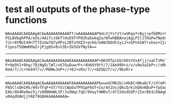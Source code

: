 # test all outputs of the phase-type functions

    WAoAAAACAAQAAgACAwAAAAAOAAAAFT/wAAAAAAAAP9eLVjYs7zY/wVKqo7+Byj+pfbDMzrCx
    P5LBVbghPPA/e5k/4A1Tcz9kTlHxE9TYP03ha5wkqZo/NfwhBBAnoj8gLPIlJlRaPwfNebVk
    fJc+8YNUI49nTT7ZxUw7Q7yOPsL2BTuYHZI+q+bG/bAWJD6Uh1yiJ+xGPn41W7ruhas+Zjnj
    F1posT5QWmKMaZ+jPjgQVv8sV3E+IbSGVfNyYA==

---

    WAoAAAACAAQAAgACAwAAAAAOAAAAEAAAAAAAAAAAP+Q6VOTpiGU/66tVVxAfjj/uaCTzMxT1
    P+9p9VI+9hg/78jNgD/lWT/v67GuDuwrP+/4h6UY9tY/7/1Ae999+z/v/v0w3a2bP+//oMoZ
    Km4/7//c+Ve44T/v//MdWeJeP+//+0J+sRo/7//+QZOQJT/v//9bxRrv

---

    WAoAAAACAAQAAgACAwAAAAAOAAAAFAAAAAAAAAAAP6uuoUCM61U/vHk6C+NbaD/F/zVlmPcS
    P85ClsQH1Rk/04vTFqF+GT/YScCWpEw7P91pF6UT+Io/4X1UsjQ6cD/kihDAnKBuP+fpOaqH
    EAk/664Ra9wz5j/v88N0mWL2P/JxXWqc7qE/9Vwyf4W0uT/47i5dxdSQP/2IerBb1LRAAgKr
    u04qdUAHjjYAE79GQHkAAAAAAAA=

